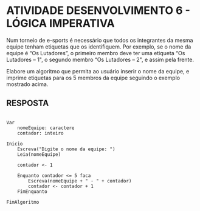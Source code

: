 # ATIVIDADE DESENVOLVIMENTO 6 - LÓGICA IMPERATIVA

Num torneio de e-sports é necessário que todos os integrantes da mesma equipe tenham etiquetas que os identifiquem. Por exemplo, se o nome da equipe é “Os Lutadores”, o primeiro membro deve ter uma etiqueta “Os Lutadores – 1", o segundo membro “Os Lutadores – 2", e assim pela frente.

Elabore um algoritmo que permita ao usuário inserir o nome da equipe, e imprime etiquetas para os 5 membros da equipe seguindo o exemplo mostrado acima.

## RESPOSTA

```

Var
    nomeEquipe: caractere
    contador: inteiro

Inicio
    Escreva("Digite o nome da equipe: ")
    Leia(nomeEquipe)

    contador <- 1  

    Enquanto contador <= 5 faca
        Escreva(nomeEquipe + " - " + contador)
        contador <- contador + 1 
    FimEnquanto

FimAlgoritmo

```
